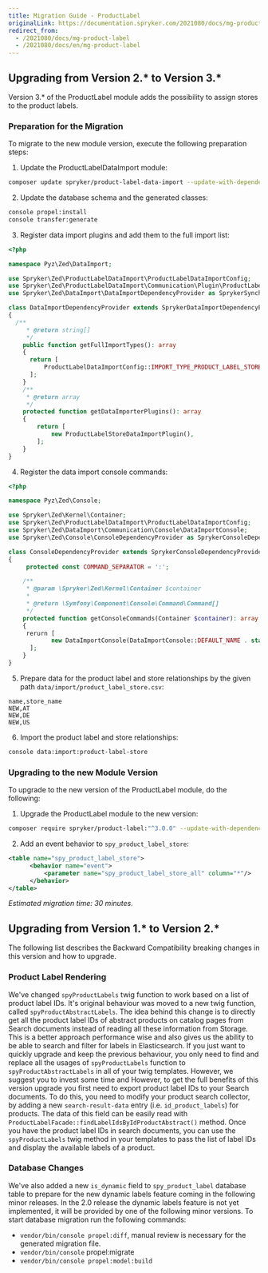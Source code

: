 ```yaml
---
title: Migration Guide - ProductLabel
originalLink: https://documentation.spryker.com/2021080/docs/mg-product-label
redirect_from:
  - /2021080/docs/mg-product-label
  - /2021080/docs/en/mg-product-label
---
```


## Upgrading from Version 2.* to Version 3.*
Version 3.* of the ProductLabel module adds the possibility to assign stores to the product labels.

### Preparation for the Migration
To migrate to the new module version, execute the following preparation steps:

1. Update the ProductLabelDataImport module:
```Bash
composer update spryker/product-label-data-import --update-with-dependencies
```
2. Update the database schema and the generated classes:
```Bash
console propel:install
console transfer:generate
```
3. Register data import plugins and add them to the full import list:
```PHP
<?php

namespace Pyz\Zed\DataImport;

use Spryker\Zed\ProductLabelDataImport\ProductLabelDataImportConfig;
use Spryker\Zed\ProductLabelDataImport\Communication\Plugin\ProductLabelStoreDataImportPlugin;
use Spryker\Zed\DataImport\DataImportDependencyProvider as SprykerSynchronizationDependencyProvider;

class DataImportDependencyProvider extends SprykerDataImportDependencyProvider
{
  /**
     * @return string[]
     */
    public function getFullImportTypes(): array
    {
      return [
          ProductLabelDataImportConfig::IMPORT_TYPE_PRODUCT_LABEL_STORE,
      ];
    }
    /**
     * @return array
     */
    protected function getDataImporterPlugins(): array
    {
        return [
            new ProductLabelStoreDataImportPlugin(),
        ];
    }
}
```
4. Register the data import console commands:
```PHP
<?php

namespace Pyz\Zed\Console;

use Spryker\Zed\Kernel\Container;
use Spryker\Zed\ProductLabelDataImport\ProductLabelDataImportConfig;
use Spryker\Zed\DataImport\Communication\Console\DataImportConsole;
use Spryker\Zed\Console\ConsoleDependencyProvider as SprykerConsoleDependencyProvider;

class ConsoleDependencyProvider extends SprykerConsoleDependencyProvider
{
     protected const COMMAND_SEPARATOR = ':';

    /**
     * @param \Spryker\Zed\Kernel\Container $container
     *
     * @return \Symfony\Component\Console\Command\Command[]
     */
    protected function getConsoleCommands(Container $container): array
    {
     rerurn [
            new DataImportConsole(DataImportConsole::DEFAULT_NAME . static::COMMAND_SEPARATOR . ProductLabelDataImportConfig::IMPORT_TYPE_PRODUCT_LABEL_STORE),
      ];
    }
}
```
5. Prepare data for the product label and store relationships by the given path `data/import/product_label_store.csv`:
```
name,store_name
NEW,AT
NEW,DE
NEW,US
```
6. Import the product label and store relationships:
```Bash
console data:import:product-label-store
```
### Upgrading to the new Module Version
To upgrade to the new version of the ProductLabel module, do the following:

1. Upgrade the ProductLabel module to the new version:
```Bash
composer require spryker/product-label:"^3.0.0" --update-with-dependencies
```
2. Add an event behavior to `spy_product_label_store`:
```XML
<table name="spy_product_label_store">
      <behavior name="event">
          <parameter name="spy_product_label_store_all" column="*"/>
      </behavior>
</table>
```

*Estimated migration time: 30 minutes.*

## Upgrading from Version 1.* to Version 2.*
The following list describes the Backward Compatibility breaking changes in this version and how to upgrade.

### Product Label Rendering
We've changed `spyProductLabels` twig function to work based on a list of product label IDs. It's original behaviour was moved to a new twig function, called `spyProductAbstractLabels`. The idea behind this change is to directly get all the product label IDs of abstract products on catalog pages from Search documents instead of reading all these information from Storage. This is a better approach performance wise and also gives us the ability to be able to search and filter for labels in Elasticsearch.
If you just want to quickly upgrade and keep the previous behaviour, you only need to find and replace all the usages of `spyProductLabels` function to `spyProductAbstractLabels` in all of your twig templates.
However, we suggest you to invest some time and
However, to get the full benefits of this version upgrade you first need to export product label IDs to your Search documents. To do this, you need to modify your product search collector, by adding a new `search-result-data` entry (i.e. `id_product_labels`) for products. The data of this field can be easily read with `ProductLabelFacade::findLabelIdsByIdProductAbstract()` method.
Once you have the product label IDs in search documents, you can use the `spyProductLabels` twig method in your templates to pass the list of label IDs and display the available labels of a product.

### Database Changes
We've also added a new `is_dynamic` field to `spy_product_label` database table to prepare for the new dynamic labels feature coming in the following minor releases. In the 2.0 release the dynamic labels feature is not yet implemented, it will be provided by one of the following minor versions.
To start database migration run the following commands:
* `vendor/bin/console propel:diff`, manual review is necessary for the generated migration file.
* `vendor/bin/console` propel:migrate
* `vendor/bin/console propel:model:build`
